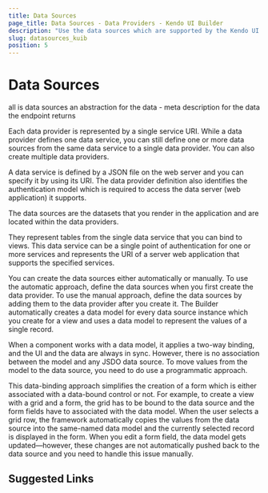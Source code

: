```yaml
---
title: Data Sources
page_title: Data Sources - Data Providers - Kendo UI Builder
description: "Use the data sources which are supported by the Kendo UI Builder tool for creating and managing Angular and AngularJS-based web applications."
slug: datasources_kuib
position: 5
---
```


# Data Sources

all is data sources
an abstraction for the data - meta description for the data the endpoint returns

Each data provider is represented by a single service URI. While a data provider defines one data service, you can still define one or more data sources from the same data service to a single data provider. You can also create multiple data providers.

A data service is defined by a JSON file on the web server and you can specify it by using its URI. The data provider definition also identifies the authentication model which is required to access the data server (web application) it supports.

The data sources are the datasets that you render in the application and are located within the data providers.

They represent tables from the single data service that you can bind to views. This data service can be a single point of authentication for one or more services and represents the URI of a server web application that supports the specified services.

You can create the data sources either automatically or manually. To use the automatic approach, define the data sources when you first create the data provider. To use the manual approach, define the data sources by adding them to the data provider after you create it. The Builder automatically creates a data model for every data source instance which you create for a view and uses a data model to represent the values of a single record.

When a component works with a data model, it applies a two-way binding, and the UI and the data are always in sync. However, there is no association between the model and any JSDO data source. To move values from the model to the data source, you need to do use a programmatic approach.

This data-binding approach simplifies the creation of a form which is either associated with a data-bound control or not. For example, to create a view with a grid and a form, the grid has to be bound to the data source and the form fields have to associated with the data model. When the user selects a grid row, the framework automatically copies the values from the data source into the same-named data model and the currently selected record is displayed in the form. When you edit a form field, the data model gets updated&mdash;however, these changes are not automatically pushed back to the data source and you need to handle this issue manually.

## Suggested Links
